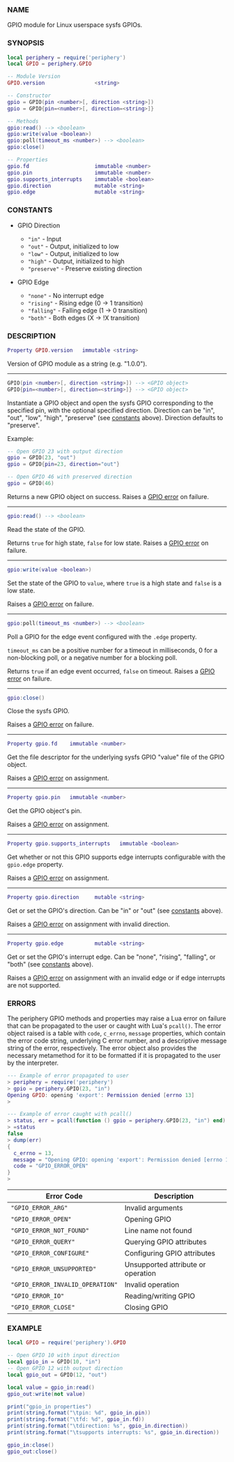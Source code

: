 ### NAME

GPIO module for Linux userspace sysfs GPIOs.

### SYNOPSIS

``` lua
local periphery = require('periphery')
local GPIO = periphery.GPIO

-- Module Version
GPIO.version                <string>

-- Constructor
gpio = GPIO(pin <number>[, direction <string>])
gpio = GPIO{pin=<number>[, direction=<string>]}

-- Methods
gpio:read() --> <boolean>
gpio:write(value <boolean>)
gpio:poll(timeout_ms <number>) --> <boolean>
gpio:close()

-- Properties
gpio.fd                     immutable <number>
gpio.pin                    immutable <number>
gpio.supports_interrupts    immutable <boolean>
gpio.direction              mutable <string>
gpio.edge                   mutable <string>
```

### CONSTANTS

* GPIO Direction
    * `"in"` - Input
    * `"out"` - Output, initialized to low
    * `"low"` - Output, initialized to low
    * `"high"` - Output, initialized to high
    * `"preserve"` - Preserve existing direction

* GPIO Edge
    * `"none"` - No interrupt edge
    * `"rising"` - Rising edge (0 -> 1 transition)
    * `"falling"` - Falling edge (1 -> 0 transition)
    * `"both"` - Both edges (X -> !X transition)

### DESCRIPTION

``` lua
Property GPIO.version   immutable <string>
```
Version of GPIO module as a string (e.g. "1.0.0").

--------------------------------------------------------------------------------

``` lua
GPIO(pin <number>[, direction <string>]) --> <GPIO object>
GPIO{pin=<number>[, direction=<string>]} --> <GPIO object>
```

Instantiate a GPIO object and open the sysfs GPIO corresponding to the specified pin, with the optional specified direction. Direction can be "in", "out", "low", "high", "preserve" (see [constants](#constants) above). Direction defaults to "preserve".

Example:
``` lua
-- Open GPIO 23 with output direction
gpio = GPIO(23, "out")
gpio = GPIO{pin=23, direction="out"}

-- Open GPIO 46 with preserved direction
gpio = GPIO(46)
```

Returns a new GPIO object on success. Raises a [GPIO error](#errors) on failure.

--------------------------------------------------------------------------------

``` lua
gpio:read() --> <boolean>
```
Read the state of the GPIO.

Returns `true` for high state, `false` for low state. Raises a [GPIO error](#errors) on failure.

--------------------------------------------------------------------------------

``` lua
gpio:write(value <boolean>)
```
Set the state of the GPIO to `value`, where `true` is a high state and `false` is a low state.

Raises a [GPIO error](#errors) on failure.

--------------------------------------------------------------------------------

``` lua
gpio:poll(timeout_ms <number>) --> <boolean>
```
Poll a GPIO for the edge event configured with the `.edge` property.

`timeout_ms` can be a positive number for a timeout in milliseconds, 0 for a non-blocking poll, or a negative number for a blocking poll.

Returns `true` if an edge event occurred, `false` on timeout. Raises a [GPIO error](#errors) on failure.

--------------------------------------------------------------------------------

``` lua
gpio:close()
```
Close the sysfs GPIO.

Raises a [GPIO error](#errors) on failure.

--------------------------------------------------------------------------------

``` lua
Property gpio.fd    immutable <number>
```
Get the file descriptor for the underlying sysfs GPIO "value" file of the GPIO object.

Raises a [GPIO error](#errors) on assignment.

--------------------------------------------------------------------------------

``` lua
Property gpio.pin   immutable <number>
```
Get the GPIO object's pin.

Raises a [GPIO error](#errors) on assignment.

--------------------------------------------------------------------------------

``` lua
Property gpio.supports_interrupts   immutable <boolean>
```
Get whether or not this GPIO supports edge interrupts configurable with the `gpio.edge` property.

Raises a [GPIO error](#errors) on assignment.

--------------------------------------------------------------------------------

``` lua
Property gpio.direction     mutable <string>
```
Get or set the GPIO's direction. Can be "in" or "out" (see [constants](#constants) above).

Raises a [GPIO error](#errors) on assignment with invalid direction.

--------------------------------------------------------------------------------

``` lua
Property gpio.edge          mutable <string>
```
Get or set the GPIO's interrupt edge. Can be "none", "rising", "falling", or "both" (see [constants](#constants) above).

Raises a [GPIO error](#errors) on assignment with an invalid edge or if edge interrupts are not supported.

### ERRORS

The periphery GPIO methods and properties may raise a Lua error on failure that can be propagated to the user or caught with Lua's `pcall()`. The error object raised is a table with `code`, `c_errno`, `message` properties, which contain the error code string, underlying C error number, and a descriptive message string of the error, respectively. The error object also provides the necessary metamethod for it to be formatted if it is propagated to the user by the interpreter.

``` lua
--- Example of error propagated to user
> periphery = require('periphery')
> gpio = periphery.GPIO(23, "in")
Opening GPIO: opening 'export': Permission denied [errno 13]
> 

--- Example of error caught with pcall()
> status, err = pcall(function () gpio = periphery.GPIO(23, "in") end)
> =status
false
> dump(err)
{
  c_errno = 13,
  message = "Opening GPIO: opening 'export': Permission denied [errno 13]",
  code = "GPIO_ERROR_OPEN"
}
> 
```

| Error Code                        | Description                           |
|-----------------------------------|---------------------------------------|
| `"GPIO_ERROR_ARG"`                | Invalid arguments                     |
| `"GPIO_ERROR_OPEN"`               | Opening GPIO                          |
| `"GPIO_ERROR_NOT_FOUND"`          | Line name not found                   |
| `"GPIO_ERROR_QUERY"`              | Querying GPIO attributes              |
| `"GPIO_ERROR_CONFIGURE"`          | Configuring GPIO attributes           |
| `"GPIO_ERROR_UNSUPPORTED"`        | Unsupported attribute or operation    |
| `"GPIO_ERROR_INVALID_OPERATION"`  | Invalid operation                     |
| `"GPIO_ERROR_IO"`                 | Reading/writing GPIO                  |
| `"GPIO_ERROR_CLOSE"`              | Closing GPIO                          |

### EXAMPLE

``` lua
local GPIO = require('periphery').GPIO

-- Open GPIO 10 with input direction
local gpio_in = GPIO(10, "in")
-- Open GPIO 12 with output direction
local gpio_out = GPIO(12, "out")

local value = gpio_in:read()
gpio_out:write(not value)

print("gpio_in properties")
print(string.format("\tpin: %d", gpio_in.pin))
print(string.format("\tfd: %d", gpio_in.fd))
print(string.format("\tdirection: %s", gpio_in.direction))
print(string.format("\tsupports interrupts: %s", gpio_in.direction))

gpio_in:close()
gpio_out:close()
```

